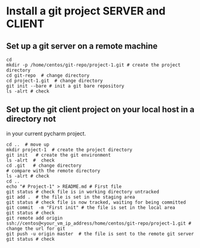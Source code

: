 # Install a git project  SERVER and CLIENT

## Set up a git server on a remote machine
```shell
cd 
mkdir -p /home/centos/git-repo/project-1.git # create the project directory 
cd git-repo  # change directory
cd project-1.git  # change directory
git init --bare # init a git bare repository
ls -alrt # check
```
## Set up the git client project on your local host in a directory not 
in your current pycharm project. 
```shell
cd ..  # move up 
mkdir project-1  # create the project directory
git init   # create the git environment
ls -alrt  #  check 
cd .git   # change directory
# compare with the remote directory 
ls -alrt # check
cd ..  
echo "# Project-1" > README.md # First file
git status # check file is in working directory untracked
git add .  # the file is set in the staging area
git status # check file is now tracked, waiting for being committed
git commit  -m "First init" # the file is set in the local area
git status # check 
git remote add origin ssh://centos@<your_vm_ip_address/home/centos/git-repo/project-1.git # change the url for git
git push -u origin master  # the file is sent to the remote git server
git status # check
```